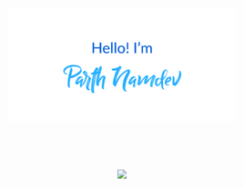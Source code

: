 <p align="center"><a href=""><img width="80%" alt="Hello, I'm Parth Namdev." src="./assets/hello_parth.png" /></a></p>

<br />

<h1 align="center">
  <a href="https://git.io/typing-svg">
    <img src="https://readme-typing-svg.herokuapp.com/?lines=Hey,+There!+👋;What's+up..?;Majama..?🙋‍♂️;Good+to+see+you!💙&center=true&size=30">
  </a>
</h1>

<!---
parthnamdev/parthnamdev is a ✨ special ✨ repository because its `README.md` (this file) appears on your GitHub profile.
You can click the Preview link to take a look at your changes.
--->
